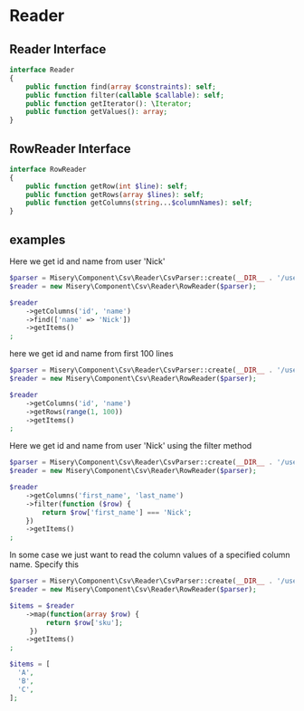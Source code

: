 # Reader

## Reader Interface

```php
interface Reader
{
    public function find(array $constraints): self;
    public function filter(callable $callable): self;
    public function getIterator(): \Iterator;
    public function getValues(): array;
}
```

## RowReader Interface
```php
interface RowReader
{
    public function getRow(int $line): self;
    public function getRows(array $lines): self;
    public function getColumns(string...$columnNames): self;
}
```

## examples

Here we get id and name from user 'Nick'

```php
$parser = Misery\Component\Csv\Reader\CsvParser::create(__DIR__ . '/users.csv');
$reader = new Misery\Component\Csv\Reader\RowReader($parser);

$reader
    ->getColumns('id', 'name')
    ->find(['name' => 'Nick'])
    ->getItems()
;
```

here we get id and name from first 100 lines

```php
$parser = Misery\Component\Csv\Reader\CsvParser::create(__DIR__ . '/users.csv');
$reader = new Misery\Component\Csv\Reader\RowReader($parser);

$reader
    ->getColumns('id', 'name')
    ->getRows(range(1, 100))
    ->getItems()
;
```

Here we get id and name from user 'Nick' using the filter method

```php
$parser = Misery\Component\Csv\Reader\CsvParser::create(__DIR__ . '/users.csv');
$reader = new Misery\Component\Csv\Reader\RowReader($parser);

$reader
    ->getColumns('first_name', 'last_name')
    ->filter(function ($row) {
        return $row['first_name'] === 'Nick';
    })
    ->getItems()
;
```

In some case we just want to read the column values of a specified column name.
Specify this 

```php
$parser = Misery\Component\Csv\Reader\CsvParser::create(__DIR__ . '/users.csv');
$reader = new Misery\Component\Csv\Reader\RowReader($parser);

$items = $reader
    ->map(function(array $row) {
         return $row['sku'];
     })
    ->getItems()
;

$items = [
  'A',
  'B',
  'C',
];
```
